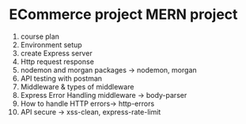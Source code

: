 # ECommerce project MERN project

1. course plan
2. Environment setup 
3. create Express server
4. Http request response
5. nodemon and morgan packages -> nodemon, morgan
6. API testing with postman
7. Middleware & types of middleware
8. Express Error Handling middleware -> body-parser
9. How to handle HTTP errors-> http-errors
10. API secure -> xss-clean, express-rate-limit